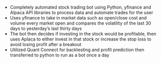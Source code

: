 -	Completely automated stock trading bot using Python, yfinance and Alpaca API libraries to process data and automate trades for the user
-	Uses yfinance to take in market data such as open/close cost and volume every market open and compares the volatility of the last 30 days to yesterday’s last thirty days
-	The bot then decides if investing in the stock would be profitable, then uses Aplaca to either invest in that stock or increase the stop loss to avoid losing profit after a breakout
-	Utilized Quant Connect for backtesting and profit prediction then transferred to python to run as a bot once a day
